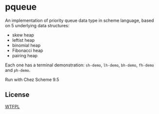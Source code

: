 # pqueue

An implementation of priority queue data type in scheme language, based on 5 underlying data structures:

* skew heap
* leftist heap
* binomial heap
* Fibonacci heap
* pairing heap

Each one has a terminal demonstration: `sh-demo`, `lh-demo`, `bh-demo`, `fh-demo` and `ph-demo`.

Run with Chez Scheme 9.5

## License
[WTFPL](http://www.wtfpl.net/txt/copying)
